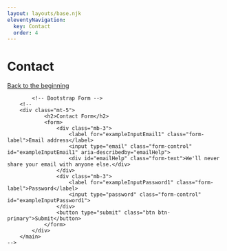 ```yaml
---
layout: layouts/base.njk
eleventyNavigation:
  key: Contact
  order: 4
---
```

# Contact

<a href="/blog/firstpost/"> Back to the beginning</a>

			<!-- Bootstrap Form -->
		<!--
    	<div class="mt-5">
				<h2>Contact Form</h2>
				<form>
					<div class="mb-3">
						<label for="exampleInputEmail1" class="form-label">Email address</label>
						<input type="email" class="form-control" id="exampleInputEmail1" aria-describedby="emailHelp">
						<div id="emailHelp" class="form-text">We'll never share your email with anyone else.</div>
					</div>
					<div class="mb-3">
						<label for="exampleInputPassword1" class="form-label">Password</label>
						<input type="password" class="form-control" id="exampleInputPassword1">
					</div>
					<button type="submit" class="btn btn-primary">Submit</button>
				</form>
			</div>
		</main> 
    -->

